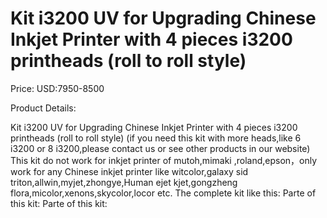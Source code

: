 # Kit i3200 UV for Upgrading Chinese Inkjet Printer with 4 pieces i3200 printheads (roll to roll style)

Price: USD:7950-8500

Product Details:

Kit i3200 UV for Upgrading Chinese Inkjet Printer with 4 pieces i3200 printheads (roll to roll style)
(if you need this kit with more heads,like 6 i3200 or 8 i3200,please contact us or see other products in our website)
This kit do not work for inkjet printer of mutoh,mimaki ,roland,epson，only work for any Chinese inkjet printer like witcolor,galaxy sid triton,allwin,myjet,zhongye,Human ejet kjet,gongzheng flora,micolor,xenons,skycolor,locor etc.
The complete kit like this:
Parte of this kit:
Parte of this kit: